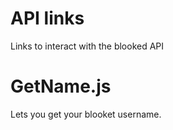 # API links
Links to interact with the blooked API

# GetName.js

Lets you get your blooket username.
